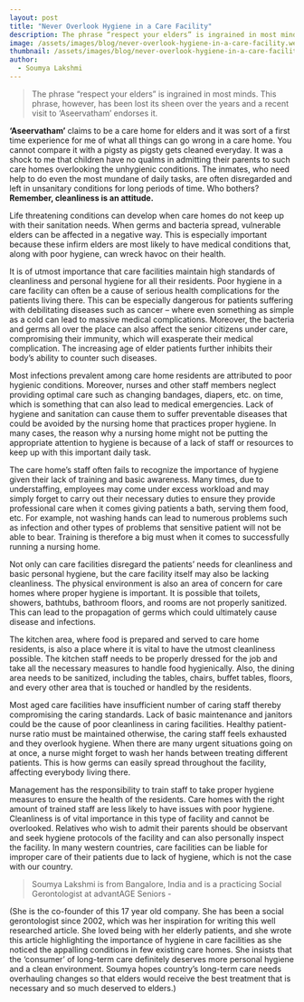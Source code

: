 ```yaml
---
layout: post
title: "Never Overlook Hygiene in a Care Facility"
description: The phrase “respect your elders” is ingrained in most minds. This phrase, however, has been lost its sheen over the years and a recent visit to ‘Aseervatham’ endorses it.
image: /assets/images/blog/never-overlook-hygiene-in-a-care-facility.webp
thumbnail: /assets/images/blog/never-overlook-hygiene-in-a-care-facility_thumbnail.webp
author:
  - Soumya Lakshmi
---
```



> The phrase “respect your elders” is ingrained in most minds. This phrase, however, has been lost its sheen over the years and a recent visit to ‘Aseervatham’ endorses it.

**‘Aseervatham’** claims to be a care home for elders and it was sort of a first time experience for me of what all things can go wrong in a care home.  You cannot compare it with a pigsty as pigsty gets cleaned everyday.  It was a shock to me that children have no qualms in admitting their parents to such care homes overlooking the unhygienic conditions. The inmates, who need help to do even the most mundane of daily tasks, are often disregarded and left in unsanitary conditions for long periods of time. Who bothers? **Remember, cleanliness is an attitude.**

Life threatening conditions can develop when care homes do not keep up with their sanitation needs. When germs and bacteria spread, vulnerable elders can be affected in a negative way. This is especially important because these infirm elders are most likely to have medical conditions that, along with poor hygiene, can wreck havoc on their health.

It is of utmost importance that care facilities maintain  high standards of cleanliness and personal hygiene for all their residents. Poor hygiene in a care facility can often be a cause of serious health complications for the patients living there. This can be especially dangerous for patients suffering with debilitating diseases such as cancer – where even something as simple as a cold can lead to massive medical complications. Moreover, the bacteria and germs all over the place can also affect the senior citizens under care, compromising their immunity, which will exasperate their medical complication. The increasing age of elder patients further inhibits their body’s ability to counter such diseases.

Most infections prevalent among care home residents are attributed to poor hygienic conditions. Moreover, nurses and other staff members neglect providing optimal care such as changing bandages, diapers, etc. on time, which is something that can also lead to medical emergencies. Lack of hygiene and sanitation can cause them to suffer preventable diseases that could be avoided by the nursing home that practices proper hygiene. In many cases, the reason why a nursing home might not be putting the appropriate attention to hygiene is because of a lack of staff or resources to keep up with this important daily task.

The care home’s staff often fails to recognize the importance of hygiene given their lack of training and basic awareness. Many times, due to understaffing, employees may come under excess workload and may simply forget to carry out their necessary duties to ensure they provide professional care when it comes giving patients a bath, serving them food, etc. For example, not washing hands can lead to numerous problems such as infection and other types of problems that sensitive patient will not be able to bear. Training is therefore a big must when it comes to successfully running a nursing home.

Not only can care facilities disregard the patients’ needs for cleanliness and basic personal hygiene, but the care facility itself may also be lacking cleanliness. The physical environment is also an area of concern for care homes where proper hygiene is important. It is possible that toilets, showers, bathtubs, bathroom floors, and rooms are not properly sanitized. This can lead to the propagation of germs which could ultimately cause disease and infections.

The kitchen area, where food is prepared and served to care home residents, is also a place where it is vital to have the utmost cleanliness possible. The kitchen staff needs to be properly dressed for the job and take all the necessary measures to handle food hygienically. Also, the dining area needs to be sanitized, including the tables, chairs, buffet tables, floors, and every other area that is touched or handled by the residents.

Most aged care facilities have insufficient number of caring staff thereby compromising the caring standards. Lack of basic maintenance and janitors could be the cause of poor cleanliness in caring facilities. Healthy patient-nurse ratio must be maintained otherwise, the caring staff feels exhausted and they overlook hygiene. When there are many urgent situations going on at once, a nurse might forget to wash her hands between treating different patients. This is how germs can easily spread throughout the facility, affecting everybody living there.

Management has the responsibility to train staff to take proper hygiene measures to ensure the health of the residents. Care homes with the right amount of trained staff are less likely to have issues with poor hygiene. Cleanliness is of vital importance in this type of facility and cannot be overlooked. Relatives who wish to admit their parents should be observant and seek hygiene protocols of the facility and can also personally inspect the facility. In many western countries, care facilities can be liable for improper care of their patients due to lack of hygiene, which is not the case with our country.

> Soumya Lakshmi is from Bangalore, India and is a practicing Social Gerontologist at advantAGE Seniors -

(She is the co-founder of this 17 year old company. She has been a social gerontologist since 2002, which was her inspiration for writing this well researched article. She loved being with her elderly patients, and she wrote this article highlighting the importance of hygiene in care facilities as she noticed the appalling conditions in few existing care homes. She insists that the ‘consumer’ of long-term care definitely deserves more personal hygiene and a clean environment.  Soumya hopes country’s long-term care needs overhauling changes so that elders would receive the best treatment that is necessary and so much deserved to elders.)